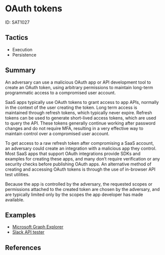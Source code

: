 # OAuth tokens
ID: SAT1027

## Tactics
* Execution
* Persistence


## Summary
An adversary can use a malicious OAuth app or API development tool to create an OAuth token, using arbitrary permissions to maintain long-term programmatic access to a compromised user account.

SaaS apps typically use OAuth tokens to grant access to app APIs, normally in the context of the user creating the token. Long term access is maintained through refresh tokens, which typically never expire. Refresh tokens can be used to generate short-lived access tokens, which are used to query the API. These tokens generally continue working after password changes and do not require MFA, resulting in a very effective way to maintain control over a compromised user account.

To get access to a raw refresh token after compromising a SaaS account, an adversary could create an integration with a malicious app they control. Most SaaS apps that support OAuth integrations provide SDKs and examples for creating these apps, and many don’t require verification or any security checks before publishing OAuth apps. An alternative method of creating and accessing OAuth tokens is through the use of in-browser API test utilities.

Because the app is controlled by the adversary, the requested scopes or permissions attached to the created token are chosen by the adversary, and are typically limited only by the scopes the app developer has made available.

## Examples
* [Microsoft Graph Explorer](examples/graph_explorer.md)
* [Slack API tester](examples/slack_api_tester.md)

## References